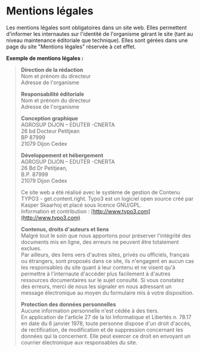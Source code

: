# Mentions légales
Les mentions légales sont obligatoires dans un site web. Elles permettent d'informer les internautes sur l'identité de l'organisme gérant le site (tant au niveau maintenance éditoriale que technique). Elles sont gérées dans une page du site "Mentions légales" réservée à cet effet.

**Exemple de mentions légales :**

> **Direction de la rédaction**  
> Nom et prénom du directeur  
> Adresse de l'organisme
> 
> **Responsabilité éditoriale**  
> Nom et prénom du directeur  
> Adresse de l'organisme
> 
> **Conception graphique**  
> AGROSUP DIJON – EDUTER -CNERTA  
> 26 bd Docteur Petitjean  
> BP 87999  
> 21079 Dijon Cedex
> 
> **Développement et hébergement**  
> AGROSUP DIJON – EDUTER -CNERTA  
> 26 Bd Dr Petitjean,  
> B.P. 87999  
> 21079 Dijon Cedex
> 
> Ce site web a été réalisé avec le système de gestion de Contenu TYPO3 - get.content.right. Typo3 est un logiciel 
open source créé par Kasper Skaarhoj et placé sous licence GNU/GPL.  
Information et contribution : [http://www.typo3.com](http://www.typo3.com)
>
> **Contenus, droits d'auteurs et liens**  
> Malgré tout le soin que nous apportons pour préserver l'intégrité des documents mis en ligne, des erreurs ne peuvent être totalement exclues.  
> Par ailleurs, des liens vers d'autres sites, privés ou officiels, français ou étrangers, sont proposés dans ce site, ils n'engagent en aucun cas les responsables du site quant à leur contenu et ne visent qu'à permettre à l'internaute d'accéder plus facilement à d'autres ressources documentaires sur le sujet consulté. Si vous constatez des erreurs, merci de nous les signaler en nous adressant un message électronique au moyen du formulaire mis à votre  disposition.
> 
> **Protection des données personnelles**  
> Aucune information personnelle n'est cédée à des tiers.  
> En application de l'article 27 de la loi Informatique et Libertés n. 78.17 en date du 6 janvier 1978, toute personne dispose d'un droit d'accès, de rectification, de modification et de suppression concernant les données qui la concernent. Elle peut exercer ce droit en envoyant un courrier électronique aux responsables du site.
>